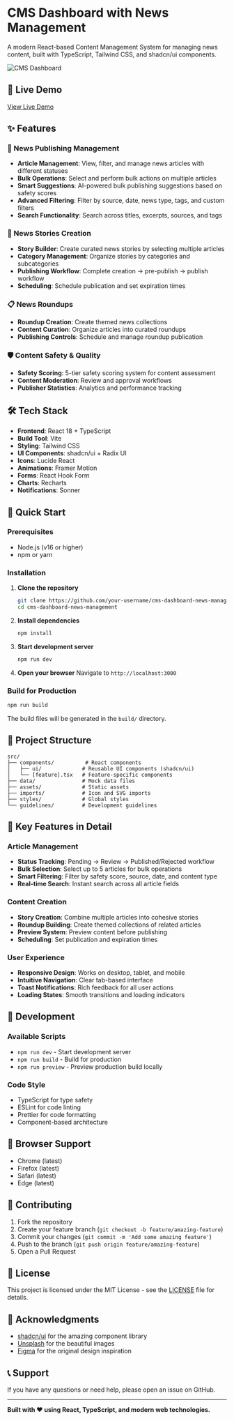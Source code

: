 # CMS Dashboard with News Management

A modern React-based Content Management System for managing news content, built with TypeScript, Tailwind CSS, and shadcn/ui components.

![CMS Dashboard](https://images.unsplash.com/photo-1551288049-bebda4e38f71?crop=entropy&cs=tinysrgb&fit=max&fm=jpg&ixid=M3w3Nzg4Nzd8MHwxfHNlYXJjaHwxfHxkYXNoYm9hcmQlMjBjbXMlMjBuZXdzfGVufDF8fHx8MTc1NTcwNzY5MXww&ixlib=rb-4.1.0&q=80&w=1080)

## 🚀 Live Demo

[View Live Demo](https://your-username.github.io/cms-dashboard-news-management)

## ✨ Features

### 📰 News Publishing Management
- **Article Management**: View, filter, and manage news articles with different statuses
- **Bulk Operations**: Select and perform bulk actions on multiple articles
- **Smart Suggestions**: AI-powered bulk publishing suggestions based on safety scores
- **Advanced Filtering**: Filter by source, date, news type, tags, and custom filters
- **Search Functionality**: Search across titles, excerpts, sources, and tags

### 📖 News Stories Creation
- **Story Builder**: Create curated news stories by selecting multiple articles
- **Category Management**: Organize stories by categories and subcategories
- **Publishing Workflow**: Complete creation → pre-publish → publish workflow
- **Scheduling**: Schedule publication and set expiration times

### 📋 News Roundups
- **Roundup Creation**: Create themed news collections
- **Content Curation**: Organize articles into curated roundups
- **Publishing Controls**: Schedule and manage roundup publication

### 🛡️ Content Safety & Quality
- **Safety Scoring**: 5-tier safety scoring system for content assessment
- **Content Moderation**: Review and approval workflows
- **Publisher Statistics**: Analytics and performance tracking

## 🛠️ Tech Stack

- **Frontend**: React 18 + TypeScript
- **Build Tool**: Vite
- **Styling**: Tailwind CSS
- **UI Components**: shadcn/ui + Radix UI
- **Icons**: Lucide React
- **Animations**: Framer Motion
- **Forms**: React Hook Form
- **Charts**: Recharts
- **Notifications**: Sonner

## 🚀 Quick Start

### Prerequisites
- Node.js (v16 or higher)
- npm or yarn

### Installation

1. **Clone the repository**
   ```bash
   git clone https://github.com/your-username/cms-dashboard-news-management.git
   cd cms-dashboard-news-management
   ```

2. **Install dependencies**
   ```bash
   npm install
   ```

3. **Start development server**
   ```bash
   npm run dev
   ```

4. **Open your browser**
   Navigate to `http://localhost:3000`

### Build for Production

```bash
npm run build
```

The build files will be generated in the `build/` directory.

## 📁 Project Structure

```
src/
├── components/          # React components
│   ├── ui/             # Reusable UI components (shadcn/ui)
│   └── [feature].tsx   # Feature-specific components
├── data/               # Mock data files
├── assets/             # Static assets
├── imports/            # Icon and SVG imports
├── styles/             # Global styles
└── guidelines/         # Development guidelines
```

## 🎯 Key Features in Detail

### Article Management
- **Status Tracking**: Pending → Review → Published/Rejected workflow
- **Bulk Selection**: Select up to 5 articles for bulk operations
- **Smart Filtering**: Filter by safety score, source, date, and content type
- **Real-time Search**: Instant search across all article fields

### Content Creation
- **Story Creation**: Combine multiple articles into cohesive stories
- **Roundup Building**: Create themed collections of related articles
- **Preview System**: Preview content before publishing
- **Scheduling**: Set publication and expiration times

### User Experience
- **Responsive Design**: Works on desktop, tablet, and mobile
- **Intuitive Navigation**: Clear tab-based interface
- **Toast Notifications**: Rich feedback for all user actions
- **Loading States**: Smooth transitions and loading indicators

## 🔧 Development

### Available Scripts

- `npm run dev` - Start development server
- `npm run build` - Build for production
- `npm run preview` - Preview production build locally

### Code Style

- TypeScript for type safety
- ESLint for code linting
- Prettier for code formatting
- Component-based architecture

## 📱 Browser Support

- Chrome (latest)
- Firefox (latest)
- Safari (latest)
- Edge (latest)

## 🤝 Contributing

1. Fork the repository
2. Create your feature branch (`git checkout -b feature/amazing-feature`)
3. Commit your changes (`git commit -m 'Add some amazing feature'`)
4. Push to the branch (`git push origin feature/amazing-feature`)
5. Open a Pull Request

## 📄 License

This project is licensed under the MIT License - see the [LICENSE](LICENSE) file for details.

## 🙏 Acknowledgments

- [shadcn/ui](https://ui.shadcn.com/) for the amazing component library
- [Unsplash](https://unsplash.com) for the beautiful images
- [Figma](https://figma.com) for the original design inspiration

## 📞 Support

If you have any questions or need help, please open an issue on GitHub.

---

**Built with ❤️ using React, TypeScript, and modern web technologies.**